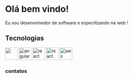 <div align="left">
  <h1>Olá bem vindo!</h1>
  <p>Eu sou desenvolvedor de software e especilizando na web !</p>
</div>

<div>
    <h2>Tecnologias</h2>
     <img src="https://cdn.jsdelivr.net/gh/devicons/devicon@latest/icons/typescript/typescript-original.svg" titile="typescript" widht="40px" height="40px" />
     <img  src="https://cdn.jsdelivr.net/gh/devicons/devicon@latest/icons/angularjs/angularjs-original.svg" title="angular" widht="40px" height="40px" />
     <img  src="https://cdn.jsdelivr.net/gh/devicons/devicon@latest/icons/react/react-original.svg" title="react" widht="40px" height="40px" />
     <img  src="https://cdn.jsdelivr.net/gh/devicons/devicon@latest/icons/nodejs/nodejs-original.svg" title="react" widht="40px" height="40px" />
     <img src="https://cdn.jsdelivr.net/gh/devicons/devicon@latest/icons/amazonwebservices/amazonwebservices-plain-wordmark.svg" title="aws" widht="40px" height="40px" />
</div>

<div>
  <h3>contatos</h3>
  
</div>
